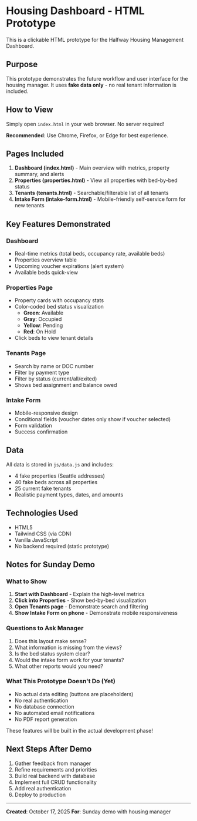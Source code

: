 # Housing Dashboard - HTML Prototype

This is a clickable HTML prototype for the Halfway Housing Management Dashboard.

## Purpose

This prototype demonstrates the future workflow and user interface for the housing manager. It uses **fake data only** - no real tenant information is included.

## How to View

Simply open `index.html` in your web browser. No server required!

**Recommended**: Use Chrome, Firefox, or Edge for best experience.

## Pages Included

1. **Dashboard (index.html)** - Main overview with metrics, property summary, and alerts
2. **Properties (properties.html)** - View all properties with bed-by-bed status
3. **Tenants (tenants.html)** - Searchable/filterable list of all tenants
4. **Intake Form (intake-form.html)** - Mobile-friendly self-service form for new tenants

## Key Features Demonstrated

### Dashboard
- Real-time metrics (total beds, occupancy rate, available beds)
- Properties overview table
- Upcoming voucher expirations (alert system)
- Available beds quick-view

### Properties Page
- Property cards with occupancy stats
- Color-coded bed status visualization
  - **Green**: Available
  - **Gray**: Occupied
  - **Yellow**: Pending
  - **Red**: On Hold
- Click beds to view tenant details

### Tenants Page
- Search by name or DOC number
- Filter by payment type
- Filter by status (current/all/exited)
- Shows bed assignment and balance owed

### Intake Form
- Mobile-responsive design
- Conditional fields (voucher dates only show if voucher selected)
- Form validation
- Success confirmation

## Data

All data is stored in `js/data.js` and includes:
- 4 fake properties (Seattle addresses)
- 40 fake beds across all properties
- 25 current fake tenants
- Realistic payment types, dates, and amounts

## Technologies Used

- HTML5
- Tailwind CSS (via CDN)
- Vanilla JavaScript
- No backend required (static prototype)

## Notes for Sunday Demo

### What to Show
1. **Start with Dashboard** - Explain the high-level metrics
2. **Click into Properties** - Show bed-by-bed visualization
3. **Open Tenants page** - Demonstrate search and filtering
4. **Show Intake Form on phone** - Demonstrate mobile responsiveness

### Questions to Ask Manager
1. Does this layout make sense?
2. What information is missing from the views?
3. Is the bed status system clear?
4. Would the intake form work for your tenants?
5. What other reports would you need?

### What This Prototype Doesn't Do (Yet)
- No actual data editing (buttons are placeholders)
- No real authentication
- No database connection
- No automated email notifications
- No PDF report generation

These features will be built in the actual development phase!

## Next Steps After Demo

1. Gather feedback from manager
2. Refine requirements and priorities
3. Build real backend with database
4. Implement full CRUD functionality
5. Add real authentication
6. Deploy to production

---

**Created**: October 17, 2025
**For**: Sunday demo with housing manager

